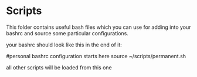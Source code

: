 Scripts
=======

This folder contains useful bash files which you can use for adding into 
your bashrc and source some particular configurations.

your bashrc should look like this in the end of it:

#personal bashrc configuration starts here
source ~/scripts/permanent.sh

all other scripts will be loaded from this one
